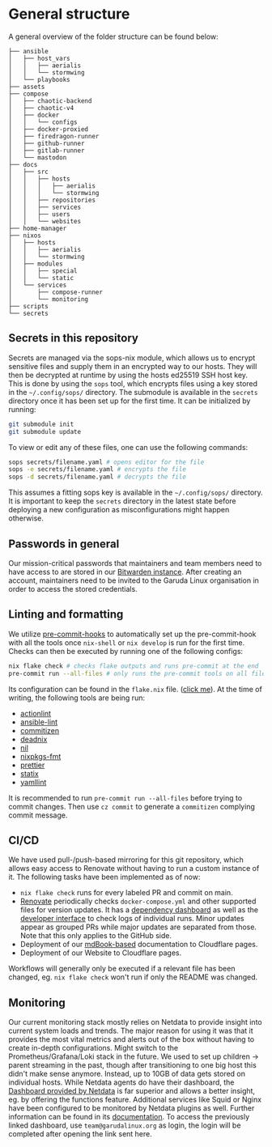 # General structure

A general overview of the folder structure can be found below:

```shell
├── ansible
│   ├── host_vars
│   │   ├── aerialis
│   │   └── stormwing
│   └── playbooks
├── assets
├── compose
│   ├── chaotic-backend
│   ├── chaotic-v4
│   ├── docker
│   │   └── configs
│   ├── docker-proxied
│   ├── firedragon-runner
│   ├── github-runner
│   ├── gitlab-runner
│   └── mastodon
├── docs
│   ├── src
│   │   ├── hosts
│   │   │   ├── aerialis
│   │   │   └── stormwing
│   │   ├── repositories
│   │   ├── services
│   │   ├── users
│   │   └── websites
├── home-manager
├── nixos
│   ├── hosts
│   │   ├── aerialis
│   │   └── stormwing
│   ├── modules
│   │   ├── special
│   │   └── static
│   └── services
│       ├── compose-runner
│       └── monitoring
├── scripts
└── secrets
```

## Secrets in this repository

Secrets are managed via the sops-nix module, which allows us to encrypt sensitive files and supply them in an encrypted way to our hosts.
They will then be decrypted at runtime by using the hosts ed25519 SSH host key.
This is done by using the `sops` tool, which encrypts files using a key stored in the `~/.config/sops/` directory.
The submodule is available in the `secrets` directory once it has been set up for the first time. It can be initialized by running:

```sh
git submodule init
git submodule update
```

To view or edit any of these files, one can use the following commands:

```sh
sops secrets/filename.yaml # opens editor for the file
sops -e secrets/filename.yaml # encrypts the file
sops -d secrets/filename.yaml # decrypts the file
```

This assumes a fitting sops key is available in the `~/.config/sops/` directory.
It is important to keep the `secrets` directory in the latest state before deploying a new configuration as misconfigurations might happen otherwise.

## Passwords in general

Our mission-critical passwords that maintainers and team members need to have access to are stored in our [Bitwarden instance](vault.garudalinux.org).
After creating an account, maintainers need to be invited to the Garuda Linux organisation in order to access the stored credentials.

## Linting and formatting

We utilize [pre-commit-hooks](https://github.com/cachix/pre-commit-hooks.nix) to automatically set up the pre-commit-hook with all the tools once `nix-shell` or `nix develop` is run for the first time.
Checks can then be executed by running one of the following configs:

```sh
nix flake check # checks flake outputs and runs pre-commit at the end
pre-commit run --all-files # only runs the pre-commit tools on all files
```

Its configuration can be found in the `flake.nix` file. ([click me](https://gitlab.com/garuda-linux/infra-nix/-/blob/main/flake.nix)). At the time of writing, the following tools are being run:

- [actionlint](https://github.com/rhysd/actionlint)
- [ansible-lint](https://github.com/ansible/ansible-lint)
- [commitizen](https://github.com/commitizen-tools/commitizen)
- [deadnix](https://github.com/astro/deadnix)
- [nil](https://github.com/oxalica/nil)
- [nixpkgs-fmt](https://github.com/nix-community/nixpkgs-fmt)
- [prettier](https://prettier.io/)
- [statix](https://github.com/nerdypepper/statix)
- [yamllint](https://github.com/adrienverge/yamllint)

It is recommended to run `pre-commit run --all-files` before trying to commit changes. Then use `cz commit` to generate a `commitizen` complying commit message.

## CI/CD

We have used pull-/push-based mirroring for this git repository, which allows easy access to Renovate without having to run a custom instance of it. The following tasks have been implemented as of now:

- `nix flake check` runs for every labeled PR and commit on main.
- [Renovate](https://renovatebot.com/) periodically checks `docker-compose.yml` and other supported files for version updates. It has a [dependency dashboard](https://github.com/garuda-linux/infrastructure-nix/issues/5) as well as the [developer interface](https://developer.mend.io/github/garuda-linux/infrastructure-nix) to check logs of individual runs. Minor updates appear as grouped PRs while major updates are separated from those. Note that this only applies to the GitHub side.
- Deployment of our [mdBook-based](https://github.com/rust-lang/mdBook) documentation to Cloudflare pages.
- Deployment of our Website to Cloudflare pages.

Workflows will generally only be executed if a relevant file has been changed, eg. `nix flake check` won't run if only the README was changed.

## Monitoring

Our current monitoring stack mostly relies on Netdata to provide insight into current system loads and trends.
The major reason for using it was that it provides the most vital metrics and alerts out of the box without having to create in-depth configurations.
Might switch to the Prometheus/Grafana/Loki stack in the future. We used to set up children -> parent streaming in the past, though after transitioning to one big host this didn't make sense anymore.
Instead, up to 10GB of data gets stored on individual hosts.
While Netdata agents do have their dashboard, the [Dashboard provided by Netdata](https://app.netdata.cloud/spaces/garuda-infra/rooms/all-nodes) is far superior and allows a better insight, eg. by offering the functions feature.
Additional services like Squid or Nginx have been configured to be monitored by Netdata plugins as well. Further information can be found in its [documentation](https://learn.netdata.cloud/).
To access the previously linked dashboard, use `team@garudalinux.org` as login, the login will be completed after opening the link sent here.
